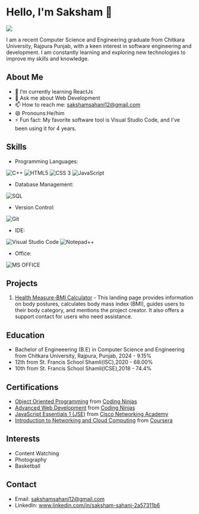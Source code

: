 
# Hello, I'm Saksham 👋
![](https://komarev.com/ghpvc/?username=Saksham2371)

I am a recent Computer Science and Engineering graduate from Chitkara University, Rajpura Punjab, with a keen interest in software engineering and development. I am constantly learning and exploring new technologies to improve my skills and knowledge.


## About Me       

-   🌱 I’m currently learning ReactJs
-   💬 Ask me about Web Development
-   📫 How to reach me: sakshamsahani12@gmail.com
-   😄 Pronouns:He/him
-   ⚡ Fun fact: My favorite software tool is Visual Studio Code, and I've been using it for 4 years.

## Skills

-   Programming Languages:

![C++](https://img.shields.io/badge/c++-%2300599C.svg?style=for-the-badge&logo=c%2B%2B&logoColor=white) ![HTML5](https://img.shields.io/badge/HTML5-E34F26?style=for-the-badge&logo=html5&logoColor=white) ![CSS 3](https://img.shields.io/badge/CSS3-1572B6?style=for-the-badge&logo=css3&logoColor=white)   ![JavaScript](https://img.shields.io/badge/javascript-%23323330.svg?style=for-the-badge&logo=javascript&logoColor=%23F7DF1E)  

-   Database Management:

![SQL](https://img.shields.io/badge/MySQL-00000F?style=for-the-badge&logo=mysql&logoColor=white)
-   Version Control:

![Git](https://img.shields.io/badge/GIT-E44C30?style=for-the-badge&logo=git&logoColor=white)
-   IDE:

![Visual Studio Code](https://img.shields.io/badge/Visual_Studio_Code-0078D4?style=for-the-badge&logo=visual%20studio%20code&logoColor=white) ![Notepad++](https://img.shields.io/badge/Notepad++-90E59A.svg?style=for-the-badge&logo=notepad%2B%2B&logoColor=black)

-   Office:

![MS OFFICE](https://img.shields.io/badge/Microsoft_Office-D83B01?style=for-the-badge&logo=microsoft-office&logoColor=white)

## Projects

1.  [Health Measure-BMI Calculator](https://saksham2371.github.io/Health-Measures/) - This landing page provides information on body postures, calculates body mass index (BMI), guides users to their body category, and mentions the project creator. It also offers a support contact for users who need assistance.


## Education

-   Bachelor of Engineeering (B.E) in Computer Science and Engineering from Chitkara University, Rajpura, Punjab, 2024 - 9.15%
-   12th from St. Francis School Shamli(ISC),2020 - 68.00%
-   10th from St. Francis School Shamli(ICSE),2018 - 74.4%

## Certifications

-   [Object Oriented Programming](https://ninjasfiles.s3.amazonaws.com/certificate1406828326373e80c631c17a6cba8ca00eea59a.pdf) from [Coding Ninjas](https://www.codingninjas.com/)
-   [Advanced Web Development](https://ninjasfiles.s3.amazonaws.com/certificate140908610ec323adf70b5187457e27b9d738fdc.pdf) from [Coding Ninjas](https://www.codingninjas.com/)
-   [JavaScript Essentials 1 (JSE)](https://drive.google.com/file/d/1bKnlg53RR9BCNsEXxYeamJWh_4Dp44l_/view?usp=drive_link) from [Cisco Networking Academy](https://www.netacad.com/)
-   [Introduction to Networking and Cloud Computing](https://drive.google.com/file/d/1kBRFxvpg-5E-4toMK4XVHls7XtFXD7ho/view?usp=drive_link) from [Coursera](https://www.coursera.org/learn/introduction-to-networking-and-cloud-computing)
## Interests

-   Content Watching 
-   Photography
-   Basketball

## Contact

-   Email: sakshamsahani12@gmail.com
-   LinkedIn: www.linkedin.com/in/saksham-sahani-2a57311b6
